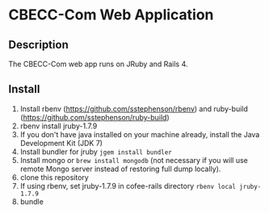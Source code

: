 # CBECC-Com Web Application

## Description

The CBECC-Com web app runs on JRuby and Rails 4.

## Install

1. Install rbenv (https://github.com/sstephenson/rbenv) and ruby-build (https://github.com/sstephenson/ruby-build)
1. rbenv install jruby-1.7.9
1. If you don't have java installed on your machine already, install the Java Development Kit (JDK 7)
1. Install bundler for jruby `jgem install bundler`
1. Install mongo or `brew install mongodb` (not necessary if you will use remote Mongo server instead of restoring full dump locally).
1. clone this repository
1. If using rbenv, set jruby-1.7.9 in cofee-rails directory `rbenv local jruby-1.7.9`
1. bundle
